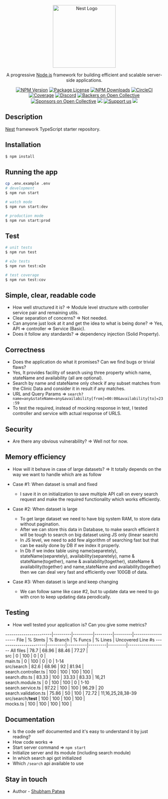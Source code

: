 <p align="center">
  <a href="http://nestjs.com/" target="blank"><img src="https://nestjs.com/img/logo-small.svg" width="200" alt="Nest Logo" /></a>
</p>

[circleci-image]: https://img.shields.io/circleci/build/github/nestjs/nest/master?token=abc123def456
[circleci-url]: https://circleci.com/gh/nestjs/nest

  <p align="center">A progressive <a href="http://nodejs.org" target="_blank">Node.js</a> framework for building efficient and scalable server-side applications.</p>
    <p align="center">
<a href="https://www.npmjs.com/~nestjscore" target="_blank"><img src="https://img.shields.io/npm/v/@nestjs/core.svg" alt="NPM Version" /></a>
<a href="https://www.npmjs.com/~nestjscore" target="_blank"><img src="https://img.shields.io/npm/l/@nestjs/core.svg" alt="Package License" /></a>
<a href="https://www.npmjs.com/~nestjscore" target="_blank"><img src="https://img.shields.io/npm/dm/@nestjs/common.svg" alt="NPM Downloads" /></a>
<a href="https://circleci.com/gh/nestjs/nest" target="_blank"><img src="https://img.shields.io/circleci/build/github/nestjs/nest/master" alt="CircleCI" /></a>
<a href="https://coveralls.io/github/nestjs/nest?branch=master" target="_blank"><img src="https://coveralls.io/repos/github/nestjs/nest/badge.svg?branch=master#9" alt="Coverage" /></a>
<a href="https://discord.gg/G7Qnnhy" target="_blank"><img src="https://img.shields.io/badge/discord-online-brightgreen.svg" alt="Discord"/></a>
<a href="https://opencollective.com/nest#backer" target="_blank"><img src="https://opencollective.com/nest/backers/badge.svg" alt="Backers on Open Collective" /></a>
<a href="https://opencollective.com/nest#sponsor" target="_blank"><img src="https://opencollective.com/nest/sponsors/badge.svg" alt="Sponsors on Open Collective" /></a>
  <a href="https://paypal.me/kamilmysliwiec" target="_blank"><img src="https://img.shields.io/badge/Donate-PayPal-ff3f59.svg"/></a>
    <a href="https://opencollective.com/nest#sponsor"  target="_blank"><img src="https://img.shields.io/badge/Support%20us-Open%20Collective-41B883.svg" alt="Support us"></a>
  <a href="https://twitter.com/nestframework" target="_blank"><img src="https://img.shields.io/twitter/follow/nestframework.svg?style=social&label=Follow"></a>
</p>
  <!--[![Backers on Open Collective](https://opencollective.com/nest/backers/badge.svg)](https://opencollective.com/nest#backer)
  [![Sponsors on Open Collective](https://opencollective.com/nest/sponsors/badge.svg)](https://opencollective.com/nest#sponsor)-->

## Description

[Nest](https://github.com/nestjs/nest) framework TypeScript starter repository.

## Installation

```bash
$ npm install
```

## Running the app

```bash
cp .env.example .env
# development
$ npm run start

# watch mode
$ npm run start:dev

# production mode
$ npm run start:prod
```

## Test

```bash
# unit tests
$ npm run test

# e2e tests
$ npm run test:e2e

# test coverage
$ npm run test:cov
```

## Simple, clear, readable code
- How well structured it is? => Module level structure with controller service pair and remaining utils.
- Clear separation of concerns? => Not needed.
- Can anyone just look at it and get the idea to what is being done? => Yes, API => controller => Service (Basic).
- Does it follow any standards? => dependency injection (Solid Property).

## Correctness
- Does the application do what it promises? Can we find bugs or trivial flaws?
- Yes, It provides facility of search using three property which name, stateName and availability (all are optional).
- Search by name and stateName only check if any subset matches from the Clinic Data and consider it in result if any matches.
- URL and Query Params => `search?name=any&stateName=any&availability[from]=00:00&availability[to]=23:59`
- To test the required, instead of mocking response in test, I tested controller and service with actual response of URLS. 


## Security
- Are there any obvious vulnerability? => Well not for now.


## Memory efficiency
- How will it behave in case of large datasets? => It totally depends on the way we want to handle which are as follow
- Case #1: When dataset is small and fixed
  - I save it in on initialization to save multiple API call on every search request and make the required functionality which works efficiently.

- Case #2: When dataset is large  
  - To get large dataset we need to have big system RAM, to store data without pagination.
  - After we can store this data in Database, to make search efficient it will be tough to search on big dataset using JS only (linear search)
  - In JS level, we need to add few algorithm of searching fast but that can be easily done by DB if we index it properly.
  - In Db if we index table using name(separetely), stateName(separetely), availability(separetely), name & stateName(together), name & availability(together), stateName & availability(together) and name,stateName and availability(together) then we can deal very fast and efficiently over 100GB of data.

- Case #3: When dataset is large and keep changing
  - We can follow same like case #2, but to update data we need to go with cron to keep updating data perodically.


## Testing
- How well tested your application is? Can you give some metrics?

-----------------------|---------|----------|---------|---------|-------------------
File                   | % Stmts | % Branch | % Funcs | % Lines | Uncovered Line #s 
-----------------------|---------|----------|---------|---------|-------------------
All files              |    78.7 |    68.96 |   88.46 |   77.27 |                   
 src                   |       0 |      100 |       0 |       0 |                   
  main.ts              |       0 |      100 |       0 |       0 | 1-14              
 src/search            |    82.6 |    68.96 |      92 |   81.94 |                   
  search.controller.ts |     100 |      100 |     100 |     100 |                   
  search.dto.ts        |   83.33 |      100 |   33.33 |   83.33 | 16,21             
  search.module.ts     |       0 |      100 |     100 |       0 | 1-10              
  search.service.ts    |   97.22 |      100 |     100 |   96.29 | 20                
  search.validation.ts |   75.86 |       50 |     100 |   72.72 | 11,16,25,28,38-39 
 src/search/__test__   |     100 |      100 |     100 |     100 |                   
  mocks.ts             |     100 |      100 |     100 |     100 |           

## Documentation
- Is the code self documented and it's easy to understand it by just reading?
 - How code works =>
  - Start server command => `npm start`
  - Initialize server and its module (including search module)
  - In which search api got initialized
  - Which `/search` api available to use



## Stay in touch

- Author - [Shubham Patwa](https://github.com/shubhampatwa)
